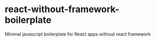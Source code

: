 # react-without-framework-boilerplate
Minimal javascript boilerplate for React apps without react framework
